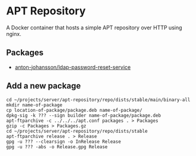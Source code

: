 # APT Repository

A Docker container that hosts a simple APT repository over HTTP using nginx.


## Packages

* [anton-johansson/ldap-password-reset-service](https://github.com/anton-johansson/ldap-password-reset-service)


## Add a new package

```shell
cd ~/projects/server/apt-repository/repo/dists/stable/main/binary-all
mkdir name-of-package
cp location-of-package/package.deb name-of-package/
dpkg-sig -k ??? --sign builder name-of-package/package.deb
apt-ftparchive -c ../../../apt.conf packages . > Packages
gzip -c Packages > Packages.gz
cd ~/projects/server/apt-repository/repo/dists/stable
apt-ftparchive release . > Release
gpg -u ??? --clearsign -o InRelease Release
gpg -u ??? -abs -o Release.gpg Release
```
